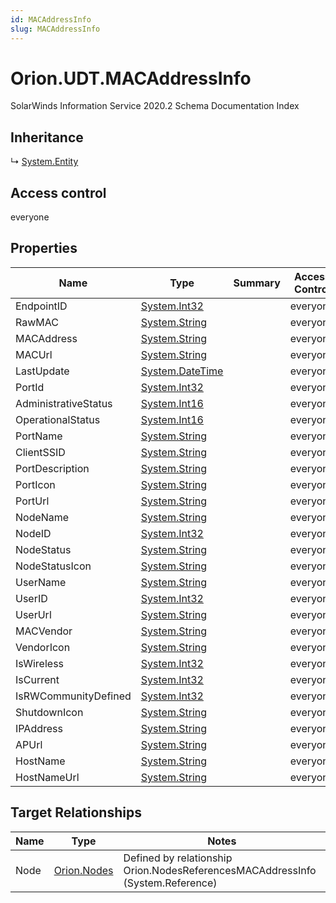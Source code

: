 ```yaml
---
id: MACAddressInfo
slug: MACAddressInfo
---
```


# Orion.UDT.MACAddressInfo

SolarWinds Information Service 2020.2 Schema Documentation Index

## Inheritance

↳ [System.Entity](./../System/Entity)

## Access control

everyone

## Properties

| Name | Type | Summary | Access Control |
| ------ | ------ | ------ | ------ |
| EndpointID | [System.Int32](https://docs.microsoft.com/en-us/dotnet/api/system.int32) |  | everyone |
| RawMAC | [System.String](https://docs.microsoft.com/en-us/dotnet/api/system.string) |  | everyone |
| MACAddress | [System.String](https://docs.microsoft.com/en-us/dotnet/api/system.string) |  | everyone |
| MACUrl | [System.String](https://docs.microsoft.com/en-us/dotnet/api/system.string) |  | everyone |
| LastUpdate | [System.DateTime](https://docs.microsoft.com/en-us/dotnet/api/system.datetime) |  | everyone |
| PortId | [System.Int32](https://docs.microsoft.com/en-us/dotnet/api/system.int32) |  | everyone |
| AdministrativeStatus | [System.Int16](https://docs.microsoft.com/en-us/dotnet/api/system.int16) |  | everyone |
| OperationalStatus | [System.Int16](https://docs.microsoft.com/en-us/dotnet/api/system.int16) |  | everyone |
| PortName | [System.String](https://docs.microsoft.com/en-us/dotnet/api/system.string) |  | everyone |
| ClientSSID | [System.String](https://docs.microsoft.com/en-us/dotnet/api/system.string) |  | everyone |
| PortDescription | [System.String](https://docs.microsoft.com/en-us/dotnet/api/system.string) |  | everyone |
| PortIcon | [System.String](https://docs.microsoft.com/en-us/dotnet/api/system.string) |  | everyone |
| PortUrl | [System.String](https://docs.microsoft.com/en-us/dotnet/api/system.string) |  | everyone |
| NodeName | [System.String](https://docs.microsoft.com/en-us/dotnet/api/system.string) |  | everyone |
| NodeID | [System.Int32](https://docs.microsoft.com/en-us/dotnet/api/system.int32) |  | everyone |
| NodeStatus | [System.String](https://docs.microsoft.com/en-us/dotnet/api/system.string) |  | everyone |
| NodeStatusIcon | [System.String](https://docs.microsoft.com/en-us/dotnet/api/system.string) |  | everyone |
| UserName | [System.String](https://docs.microsoft.com/en-us/dotnet/api/system.string) |  | everyone |
| UserID | [System.Int32](https://docs.microsoft.com/en-us/dotnet/api/system.int32) |  | everyone |
| UserUrl | [System.String](https://docs.microsoft.com/en-us/dotnet/api/system.string) |  | everyone |
| MACVendor | [System.String](https://docs.microsoft.com/en-us/dotnet/api/system.string) |  | everyone |
| VendorIcon | [System.String](https://docs.microsoft.com/en-us/dotnet/api/system.string) |  | everyone |
| IsWireless | [System.Int32](https://docs.microsoft.com/en-us/dotnet/api/system.int32) |  | everyone |
| IsCurrent | [System.Int32](https://docs.microsoft.com/en-us/dotnet/api/system.int32) |  | everyone |
| IsRWCommunityDefined | [System.Int32](https://docs.microsoft.com/en-us/dotnet/api/system.int32) |  | everyone |
| ShutdownIcon | [System.String](https://docs.microsoft.com/en-us/dotnet/api/system.string) |  | everyone |
| IPAddress | [System.String](https://docs.microsoft.com/en-us/dotnet/api/system.string) |  | everyone |
| APUrl | [System.String](https://docs.microsoft.com/en-us/dotnet/api/system.string) |  | everyone |
| HostName | [System.String](https://docs.microsoft.com/en-us/dotnet/api/system.string) |  | everyone |
| HostNameUrl | [System.String](https://docs.microsoft.com/en-us/dotnet/api/system.string) |  | everyone |

## Target Relationships

| Name | Type | Notes |
| ------ | ------ | ------ |
| Node | [Orion.Nodes](./../Orion/Nodes) | Defined by relationship Orion.NodesReferencesMACAddressInfo (System.Reference) |

